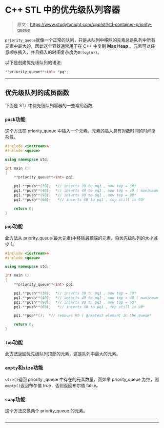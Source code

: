 # C++ STL 中的优先级队列容器

> 原文：<https://www.studytonight.com/cpp/stl/stl-container-priority-queue>

`priority_queue`就像一个正常的队列，只是从队列中移除的元素总是队列中所有元素中最大的，因此这个容器通常用于在 C++ 中复制 **Max Heap** 。元素可以任意顺序插入，并且插入的时间复杂度为`O(log(n))`。

以下是创建优先级队列的语法:

```cpp
**priority_queue**<int> *pq*; 
```

* * *

## 优先级队列的成员函数

下面是 STL 中优先级队列容器的一些常用函数:

### `push`功能

这个方法在 priority_queue 中插入一个元素。元素的插入具有对数时间的时间复杂性。

```cpp
#include <iostream>>     
#include <queue>

using namespace std;

int main ()
{
    **priority_queue**<int> pq1;

    pq1.**push**(30);  *// inserts 30 to pq1 , now top = 30*
    pq1.**push**(40);  *// inserts 40 to pq1 , now top = 40 ( maxinmum element)*
    pq1.**push**(90);  *// inserts 90 to pq1 , now top = 90* 
    pq1.**push**(60);	*// inserts 60 to pq1 , top still is 90*	

    return 0;
}
```

### `pop`功能

此方法从 priority_queue(最大元素)中移除最顶端的元素，将优先级队列的大小减少 1。

```cpp
#include <iostream>>     
#include <queue>

using namespace std;

int main ()
{
    **priority_queue**<int> pq1;

    pq1.**push**(30);  *// inserts 30 to pq1 , now top = 30*
    pq1.**push**(40);  *// inserts 40 to pq1 , now top = 40 ( maxinmum element)*
    pq1.**push**(90);  *// inserts 90 to pq1 , now top = 90* 
    pq1.**push**(60);	*// inserts 60 to pq1 , top still is 90*	

    pq1.**pop**();  *// removes 90 ( greatest element in the queue* 

    return 0;
}
```

### `top`功能

此方法返回优先级队列顶部的元素，这是队列中最大的元素。

### `empty`和`size`功能

`size()`返回 priority _queue 中存在的元素数量，而如果 priority_queue 为空，则`empty()`返回布尔值 true，否则返回布尔值 false。

### `swap`功能

这个方法交换两个 priority_queue 的元素。

* * *

* * *